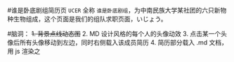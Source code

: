 #谁是卧底剧组简历页
`UCER` 全称 `谁是卧底剧组`，为中南民族大学某社团的六只新物种生物组成，这个页面是我们的组队求职页面，いじょう。

#脑洞：
~~1. 背景点线动态图~~
2. MD 设计风格的每个人的头像动效
3. 点击某一个头像后所有头像移动到左边，同时右侧载入该成员简历
4. 简历部分载入 .md 文档，用 js 渲染之
